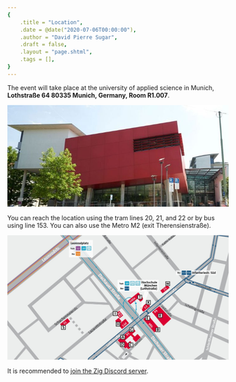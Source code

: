 ```yaml
---
{
    .title = "Location",
    .date = @date("2020-07-06T00:00:00"),
    .author = "David Pierre Sugar",
    .draft = false,
    .layout = "page.shtml",
    .tags = [],
}  
--- 
```


The event will take place at the university of applied science in Munich, **Lothstraße 64 80335 Munich, Germany, Room R1.007**. 

![](loth64.jpg)

You can reach the location using the tram lines 20, 21, and 22 or by bus using line 153. You can also use the Metro M2 (exit Therensienstraße).

![](Lageplan.jpg)

It is recommended to [join the Zig Discord server](https://discord.gg/2spH47wU).
